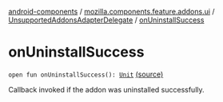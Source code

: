 [android-components](../../index.md) / [mozilla.components.feature.addons.ui](../index.md) / [UnsupportedAddonsAdapterDelegate](index.md) / [onUninstallSuccess](./on-uninstall-success.md)

# onUninstallSuccess

`open fun onUninstallSuccess(): `[`Unit`](https://kotlinlang.org/api/latest/jvm/stdlib/kotlin/-unit/index.html) [(source)](https://github.com/mozilla-mobile/android-components/blob/master/components/feature/addons/src/main/java/mozilla/components/feature/addons/ui/UnsupportedAddonsAdapterDelegate.kt#L15)

Callback invoked if the addon was uninstalled successfully.

